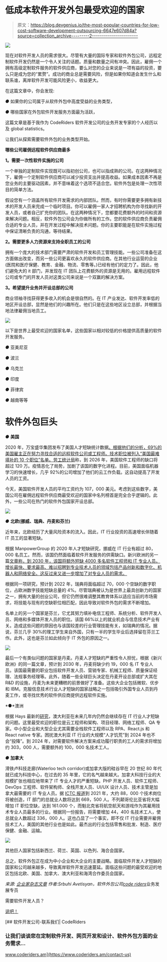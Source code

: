 # 低成本软件开发外包最受欢迎的国家

> 原文：<https://blog.devgenius.io/the-most-popular-countries-for-low-cost-software-development-outsourcing-6647e607d84a?source=collection_archive---------2----------------------->

![](img/1e6af6c5a4c05ed47d737d3cae19d5f3.png)

现在对软件开发人员的需求很大。尽管有大量的国际专家和软件外包公司，远程定制软件开发仍然是一个令人关注的话题。质量和数量之间有冲突。因此，雇佣一个拥有高级定制软件服务的软件供应商，要么对您的企业来说是一项有益的投资，要么只是成为您的“累赘”。成功的商业总是需要风险，但是如果你知道会发生什么和联系谁，离岸软件开发可能风险更小，收益更大。

在这篇文章中，你会发现:

*●* 如果你的公司属于从软件外包中高度受益的业务类型，

*●* 哪些国家在外包软件开发服务方面最为活跃，

这篇文章是基于我作为 CodeRiders 软件开发公司的业务开发专家的个人经历以及 global statistics。

让我们从探索需要软件外包的业务类型开始。

**哪些公司雇佣远程软件供应商最多**

**1。需要一次性软件实施的公司**

一个单独的定制软件实现既可以指初创公司，也可以指成熟的公司。在这两种情况下，雇佣一个定制软件供应商可以减少投资支出并提高收益。如果成本因素不再是您业务的主要驱动因素，并不意味着这个选项不适合您。软件外包是处理一次性项目的简单方法。

假设您有一个涵盖所有软件开发需求的内部团队。然而，有时你需要更多拥有新技术的开发人员来完成一个临时项目。你可以雇佣一家人才招聘机构为你寻找新的开发人员，或者自己扩充你的团队。在这两种情况下，您都要花费额外的时间和资源来解决问题。相反，软件外包公司会为你做所有的工作。您的软件供应商负责雇佣合适的专业人员，并在开发过程中解决技术问题。你的主要职能是在软件实施过程中保证清晰负责的沟通，等待结果。

**2。需要更多人力资源来支持全职员工的公司**

拥有一个庞大的技术部门需要严肃的软件开发和员工管理技能。一些公司准备在这方面做出改变，而另一些公司更喜欢永久的软件供应商。在其他行业运营的企业(医院和医疗保健、教育、金融、物流、零售等。)已经有他们的定力了。因此，他们避免大的 it 部门，并发现在 IT 团队上花费额外的资源是无用的。雇用远程软件公司或专门的开发人员对这类公司来说是一个双赢的解决方案。

**3。希望提升业务并开设总部的公司**

商业领袖寻找获得更多收入的机会是很自然的。在 IT 产业发达、软件开发率低的地区开设总部，显然是他们的兴趣所在。他们只是在这些地区设立总部，并根据当地法律雇佣当地员工。

![](img/e62fe9507e3a678a7f534cd106ace28c.png)

以下是世界上最受欢迎的国家名单，这些国家以相对较低的价格提供高质量的软件开发服务。

*●* 亚美尼亚

*●* 波兰

*●* 乌克兰

*●* 印度

*●* 菲律宾

*●* 越南等等

# 软件外包巨头

*●* **美国**

2020 年，万宝盛华集团发布了美国人才短缺统计数据[。根据他们的分析，69%的美国雇主正在努力寻找合适的远程软件公司或工程师。技术职位被列入“美国最难填补的 10 个职位”名单。劳工统计局](https://investor.manpowergroup.com/news-releases/news-release-details/us-talent-shortages-ten-year-high-attract-and-retain-best-talent)称，到 2026 年，美国软件工程师的缺口将超过 120 万。疫情恶化了局势，加剧了该国的数字化进程。目前，美国面临机器学习的快速增长，几乎 92%的公司增加了他们的云工作负载。这自动提高了开发人员的工资。

今天，美国软件开发人员的平均工资约为 107，000 美元。考虑到这些数字，美国公司在雇佣远程软件供应商最受欢迎的国家中名列榜首是完全合乎逻辑的。此外，一些公司在热门的软件外包国家开设总部。

![](img/91cb2f9cdf075eaf935ebd8a1447d406.png)

*●* **北欧(挪威、瑞典、丹麦和芬兰)**

近年来，北欧经历了大量风险资本的流入。因此，IT 行业投资的高速增长伴随着 IT 员工的显著短缺。

根据 ManpowerGroup 的 2020 年人才短缺研究，挪威在 IT 行业有超过 80，000 名员工。然而，该国仍然面临着软件开发服务的供需缺口。新兴欧洲的另一篇[文章称，到 2030 年，该国将额外短缺 4000 多名软件工程师和 IT 专业人员。增长最快、要求最高、难以招聘到专业技术人员的领域包括产品创新和数字化、机器人和网络安全。这反过来又进一步增加了对专业人员的需求。](https://emerging-europe.com/news/the-nordics-are-struggling-with-a-tech-talent-shortage/)

根据同一项研究，预计到 2022 年，瑞典将面临超过 70，000 个空缺的数字职位，占欧洲数字技能短缺总量的 4%。尽管瑞典被认为是世界上最具创新力的国家之一，拥有大量的创业公司，但它仍然很难调整其教育体系以适应当前的市场需求，将技能与现有的空缺职位相匹配，因此导致对软件外包的需求不断增加。

名单上的另一个国家是芬兰，它尤其努力填补电信工程师、系统分析、软件开发人员、网络和多媒体开发人员的职位。该国 66%以上的就业机会与信息技术产业有关。造成这些问题的原因也与该国较差的行业管理技能有关，如瑞典的情况。据说，芬兰几乎 30%的理工学生来自外国，只有一半的学生毕业后选择留在芬兰工作。此外，这也是芬兰如此倾向于 IT 外包的原因之一。

![](img/e38e919aba872e708057916234ba0089.png)

最后一个有类似问题的国家是丹麦。丹麦人才短缺的严重性令人担忧，根据《新兴欧洲》的同一篇文章，预计到 2030 年，丹麦将缺少约 19，000 名 IT 专业人员。该国最需要的职业包括软件开发人员、营销专家、机械工程师、质量保证经理、法规事务经理等。此外，随着一些全球巨头决定在丹麦开设总部或扩大其在 R&D 的设施，丹麦为未来更糟糕的前景做好了准备。这些大企业包括微软、优步和 IBM。克服信息技术行业人才短缺的国家战略之一包括吸引外国专业人员到丹麦工作，或寻找优秀的软件供应商提供远程软件实施。

*●*澳洲

根据 Hays 最新的[研究](https://www.hays.com.au/blog/insights/skills-in-demand-2021#IT)，澳大利亚在未来几年内仍然会继续存在 IT 行业人才短缺的问题。这里最受欢迎的职位是云工程师和架构、项目经理、网络工程师、QA 专家。中小型企业和大型企业尤其需要全栈软件工程师以及 RPA、React.js 和 React native 专家。困扰澳大利亚 IT 行业的大规模“人才饥荒”到 2024 年也不会“投降”。到 2024 年，对需要软件解决方案来成功履行职责的工人的需求将增加约 303，000 人，需要额外的 100，000 名技术工人。

*●* **加拿大**

滑铁卢科技走廊(Waterloo tech corridor)或加拿大版的硅谷早在 20 世纪 80 年代就已成为科技中心，在过去的 35 年里，它的名气越来越大。加拿大科技行业的大规模扩张也相应地带来了 IT 专业人才的严重短缺。PHP 开发人员、软件工程师、DevOps 工程师、软件架构师、全栈开发人员、UI/UX 设计人员、技术主管是加拿大最需要的 IT 专业人员。据 [ICTC 报道](https://www.ictc-ctic.ca/wp-content/uploads/2020/08/Outlook-ENG-FINAL-8.24.20.pdf)到 2021 年，大约 88，000 个技术岗位将被创造，IT 部门的总就业人数将达到 669，500 人。不列颠哥伦比亚省将大幅增加 IT 职位空缺，达到 161.000 个，而魁北克省将航空航天和游戏作为其雇用技术专业人员最多的行业。根据同一份报告，将需要增加 44，400 名技术工人，使总就业人数超过 336，000 人。这也凸显了一个事实，即不仅 IT 行业需要并雇佣技术工人，美国的其他行业也是如此。最杰出的行业包括零售和批发、制造、医疗保健、金融、运输。

![](img/36a7d4b248ea2edf818622c81b9077ca.png)

其他巨人国家包括新西兰、荷兰、英国、以色列、海合会国家。

总之，软件外包正在成为中小企业和大企业的主要战略。面临软件开发人才短缺的国家和公司越来越多，导致离岸软件开发迅速蔓延。面临这些问题的最受欢迎的地区包括北欧、美国、加拿大、澳大利亚和海湾合作委员会国家。

*来源:* [*企业家杂志文章*](https://www.entrepreneur.com/article/375719) *作者:Srbuhi Avetisyan，软件外包公司*[*code riders*](https://www.coderiders.am/)业务发展专员

需要软件开发人员？

[说吧！](https://www.coderiders.am/contact-us)

[](https://www.coderiders.am/contact-us) [## 软件开发公司-联系我们| CodeRiders

### 让我们谈谈您在定制软件开发、网页开发和设计、软件外包方面的业务需求…

www.coderiders.am](https://www.coderiders.am/contact-us)